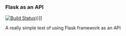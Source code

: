 ### Flask as an API

[![Build Status](https://travis-ci.org/michaelreid/flask-api-posts.svg?branch=master)](https://travis-ci.org/michaelreid/flask-api-posts)))]]

A really simple test of using Flask framework as an API